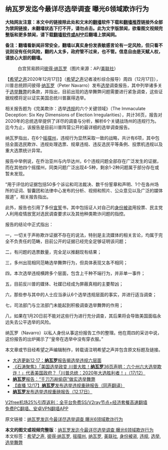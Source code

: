  <h2>纳瓦罗发迄今最详尽选举调查 曝光6领域欺诈行为</h2> <p class="notice"><b>大陆网友注意：本文中的链接除此处和文末的<a href="https://github.com/bannedbook/fanqiang" >翻墙</a>软件下载和<a href="https://github.com/killgcd/justmysocks/blob/master/README.md">翻墙推荐</a>链接外全部为禁网链接，未翻墙状态下打不开，请勿点击。此为文字版禁闻，欲看图文视频完整版和更多禁闻，请下载<a href="https://github.com/bannedbook/fanqiang">翻墙软件或APP</a>后翻墙上禁闻网。</p><p>备注：翻墙看新闻非常安全，翻墙以真实身份发表敏感言论有一定风险，但只看不说则没有任何风险，翻的人太多，政府管不过来，也不管。信息自由是天赋人权，请放心大胆的翻墙。</b></p>  <div class="entry"> <figure><figcaption>白宫贸易顾问<a href="https://www.bannedbook.org/bnews/tag/%e5%bd%bc%e5%be%97%c2%b7%e7%ba%b3%e7%93%a6%e7%bd%97/" class="st_tag internal_tag" rel="tag" title="标签 彼得·纳瓦罗 下的日志">彼得·纳瓦罗</a>（图片来源：AP/<a href="https://www.bannedbook.org/bnews/tag/%E7%BE%8E%E8%81%94%E7%A4%BE/" class="st_tag internal_tag" rel="tag" title="标签 美联社 下的日志">美联社</a>）</figcaption></figure> <p>【<span class='wp_keywordlink_affiliate'><a href="https://www.soundofhope.org" title="希望之声" target="_blank">希望之声</a></span>2020年12月17日】（<a href="https://www.bannedbook.org/bnews/tag/%e5%b8%8c%e6%9c%9b%e4%b9%8b%e5%a3%b0/" class="st_tag internal_tag" rel="tag" title="标签 希望之声 下的日志">希望之声</a>记者凌杉综合报导）周四（12月17日），川普总统顾问彼得·<a href="https://www.bannedbook.org/bnews/tag/%e7%ba%b3%e7%93%a6%e7%bd%97/" class="st_tag internal_tag" rel="tag" title="标签 纳瓦罗 下的日志">纳瓦罗</a>（Peter Navarro）发布<a href="https://www.bannedbook.org/bnews/tag/%e9%80%89%e4%b8%be/" class="st_tag internal_tag" rel="tag" title="标签 选举 下的日志">选举</a>调查报告，其中列举诸多关于<a href="https://www.bannedbook.org/bnews/tag/%E9%80%89%E4%B8%BE%E8%88%9E%E5%BC%8A/" class="st_tag internal_tag" rel="tag" title="标签 选举舞弊 下的日志">选举舞弊</a>的条款，并指出，目前出现的选举舞弊问题需要进行紧急调查，这些证据规模将足以证实美国总统川普赢得选举。</p> <p>相关报告题为《完美欺诈：选举<a href="https://www.bannedbook.org/bnews/tag/%E8%BF%9D%E8%A7%84/" class="st_tag internal_tag" rel="tag" title="标签 违规 下的日志">违规</a>的六个关键领域》（The Immaculate Deception: Six Key Dimensions of Election Irregularities），共计36页，报告对2020年的总统选举提供了详尽的调查与分析，解析6个关键战场州的违规行为。迄今为止，该报告是目前川普阵营公开的最详细的选举调查报告。</p> <p>纳瓦罗指出，在6个<a href="https://www.bannedbook.org/bnews/tag/%E6%91%87%E6%91%86%E5%B7%9E/" class="st_tag internal_tag" rel="tag" title="标签 摇摆州 下的日志">摇摆州</a>，违规行为显然采取一致的战略，共计有6项，其中包括全面选民欺诈、违规处理选票、规章违规、违反选民平等条例、投票机违规以及重大选票统计异常。</p> <p>报告中举例说，在乔治亚州与内华达州，6个违规问题全部存在广泛发生的证据，而在其他四个摇摆州，同类问题广泛出现4-5种，剩余1-2种问题属于部分存在或暂未发现。</p> <p>“用于评估的证据包括50多个诉讼和司法裁决、数千份誓章和声明、1个在各州场所的证词、智囊团和法律中心发布的分析、视频和照片、公众意见以及广泛的媒体报道”，相关报告指出。</p> <p>此外，报告也引用了多份<span class='wp_keywordlink'><a href="https://www.bannedbook.org/forum5/topic17.html" title="宣誓与预言" target="_blank">宣誓</a></span>书，其中包括证人对自己的<a href="https://www.bannedbook.org/bnews/tag/%E8%BA%AB%E4%BB%BD%E8%A2%AB%E7%9B%97/" class="st_tag internal_tag" rel="tag" title="标签 身份被盗 下的日志">身份被盗</a>用投票、民主党人利用疫情放宽对选民调查要求以及其他种类欺诈问题的指控。</p>  <p>报告的结论中正式指出：</p> <p>一，一切关于声称欺诈证据不存在的说法，特别是主流媒体的相关言论，均属于完全不负责任的范畴，目前公开的证据已经完全足够证明该问题；</p> <p>二，有问题的选票数量，完全足以推翻现有结果；</p> <p>三，多州出现相同范畴选举舞弊行为，但具体表现又各不相同；</p> <p>四，本次选举违规横跨多个层面，包含上千种不端行为，并非单一事件；</p> <p>五，目前反川普的媒体、社媒已经成为屏蔽真相的主要帮凶；</p>  <p>六，那些参与其中的人士应当承认6个选举违规层面的事实，并进行适当调查；</p> <p>七，司法部门与立法部门未能起到积极调查选举舞弊的作用；</p> <p>八，如果在1月20日前不能对这些行为进行充分调查，其后果将会导致美国面临永远失去公平选举的风险。</p> <p>纳瓦罗（Navarro）以私人身份从事这份报告工作的整理。他在周四的采访中说，这份报告的出炉揭示了“皇帝在选举中没有穿衣服。”</p> <p></p> <p>本文章或节目经希望之声编辑制作，转载请注明希望之声并包含原文标题及链接。</p>  <ul class='op-related-articles' title='相关阅读'> <li><a href='https://www.bannedbook.org/bnews/cbnews/20201218/1450126.html' target='_blank'>大选更新12·17：<b>纳瓦罗</b>报告揭选举违规六层面</a></li> <li><a href='https://www.bannedbook.org/bnews/bannedvideo/20201218/1450056.html' target='_blank'>《石涛聚焦》「美国选举政变 川普大胜！<b>纳瓦罗</b>36页声明：六个州六大选举欺诈！」代表美国政府？「川普总统：2020年大选胜利者！」（17/12）</a></li> <li><a href='https://www.bannedbook.org/bnews/cbnews/20201218/1449978.html' target='_blank'><b>纳瓦罗</b>报告：“千刀万剐偷窃”做实选举舞弊</a></li> <li><a href='https://www.bannedbook.org/bnews/bannedvideo/20201218/1449933.html' target='_blank'>【直播 12/17】<b>纳瓦罗</b>发布选举违规重磅报告（同声翻译）</a></li> <li><a href='https://www.bannedbook.org/bnews/bannedvideo/20201218/1449932.html' target='_blank'><b>纳瓦罗</b>发布选举违规重磅报告（12.17日）</a></li> </ul> <p class="texttj"> <a href="https://github.com/bannedbook/fanqiang/wiki/V2ray%E6%9C%BA%E5%9C%BA" target="_blank">V2free机场25%引荐返利：全平台免费SS/V2ray节点+经济套餐高速翻墙</a><br/> <a href="https://github.com/bannedbook/fanqiang/wiki/%E7%A6%81%E9%97%BB%E7%BD%91%E5%AE%89%E5%8D%93%E7%BF%BB%E5%A2%99%E6%96%B0%E9%97%BBAPP" target="_blank">免费PC翻墙、安卓VPN翻墙APP</a></p><p>原文链接：<a class="src_link"  href="https://www.soundofhope.org/post/454657" target="_blank">纳瓦罗发迄今最详尽选举调查 曝光6领域欺诈行为</a></p><a name='sharetosocial'></a>       <div><b>本文的图文或视频完整版</b>：<a href='https://www.bannedbook.org/bnews/comments/20201218/1450125.html'>纳瓦罗发迄今最详尽选举调查 曝光6领域欺诈行为</a></div>  </div><!--END ENTRY--> <div class="postfooter"> <div>本文标签：<a href="https://www.bannedbook.org/bnews/tag/%e5%b8%8c%e6%9c%9b%e4%b9%8b%e5%a3%b0/" rel="tag">希望之声</a>, <a href="https://www.bannedbook.org/bnews/tag/%e5%bd%bc%e5%be%97%c2%b7%e7%ba%b3%e7%93%a6%e7%bd%97/" rel="tag">彼得·纳瓦罗</a>, <a href="https://www.bannedbook.org/bnews/tag/%E6%91%87%E6%91%86%E5%B7%9E/" rel="tag">摇摆州</a>, <a href="https://www.bannedbook.org/bnews/tag/%e7%ba%b3%e7%93%a6%e7%bd%97/" rel="tag">纳瓦罗</a>, <a href="https://www.bannedbook.org/bnews/tag/%E7%BE%8E%E8%81%94%E7%A4%BE/" rel="tag">美联社</a>, <a href="https://www.bannedbook.org/bnews/tag/%E8%BA%AB%E4%BB%BD%E8%A2%AB%E7%9B%97/" rel="tag">身份被盗</a>, <a href="https://www.bannedbook.org/bnews/tag/%E8%BF%9D%E8%A7%84/" rel="tag">违规</a>, <a href="https://www.bannedbook.org/bnews/tag/%e9%80%89%e4%b8%be/" rel="tag">选举</a>, <a href="https://www.bannedbook.org/bnews/tag/%E9%80%89%E4%B8%BE%E8%88%9E%E5%BC%8A/" rel="tag">选举舞弊</a></div>  </div><!--END POSTFOOTER--> 